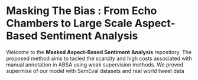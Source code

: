 # Masking The Bias : From Echo Chambers to Large Scale Aspect-Based Sentiment Analysis
Welcome to the **Masked Aspect-Based Sentiment Analysis** repository. The proposed method aims to tacled the scarcity and high costs associated with manual annotation in ABSA using weak supervision methods. We proved supermise of our model with SemEval datasets and real world tweet data

